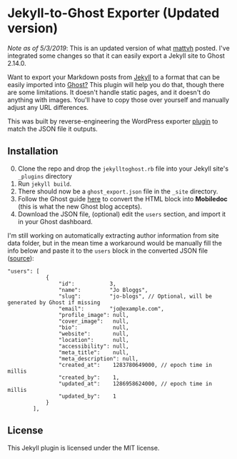 Jekyll-to-Ghost Exporter (Updated version)
========================

*Note as of 5/3/2019*: This is an updated version of what [mattvh](https://github.com/mattvh/Jekyll-to-Ghost) posted. I've integrated some changes so that it can easily export a Jekyll site to Ghost 2.14.0.

Want to export your Markdown posts from [Jekyll](http://jekyllrb.com) to a format that can be easily imported into [Ghost?](http://ghost.org) This plugin will help you do that, though there are some limitations. It doesn't handle static pages, and it doesn't do anything with images. You'll have to copy those over yourself and manually adjust any URL differences.

This was built by reverse-engineering the WordPress exporter [plugin](http://wordpress.org/plugins/ghost/) to match the JSON file it outputs.


Installation
------------

0. Clone the repo and drop the `jekylltoghost.rb` file into your Jekyll site's `_plugins` directory
1. Run `jekyll build`.
2. There should now be a `ghost_export.json` file in the `_site` directory.
3. Follow the Ghost guide [here](https://docs.ghost.org/api/migration/#converting-html) to convert the HTML block into **Mobiledoc** (this is what the new Ghost blog accepts).
4. Download the JSON file, (optional) edit the `users` section, and import it in your Ghost dashboard.

I'm still working on automatically extracting author information from site data folder, but in the mean time a workaround would be manually fill the info below and paste it to the `users` block in the converted JSON file ([source](https://docs.ghost.org/api/migration/#example)):

```
"users": [
            {
                "id":           3,
                "name":         "Jo Bloggs",
                "slug":         "jo-blogs", // Optional, will be generated by Ghost if missing
                "email":        "jo@example.com",
                "profile_image": null,
                "cover_image":   null,
                "bio":           null,
                "website":       null,
                "location":      null,
                "accessibility": null,
                "meta_title":    null,
                "meta_description": null,
                "created_at":    1283780649000, // epoch time in millis
                "created_by":    1,
                "updated_at":    1286958624000, // epoch time in millis
                "updated_by":    1
            }
        ],
```


License
-------

This Jekyll plugin is licensed under the MIT license.
